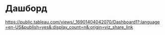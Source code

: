 # Дашборд 
<https://public.tableau.com/views/_16901404042070/Dashboard1?:language=en-US&publish=yes&:display_count=n&:origin=viz_share_link>
